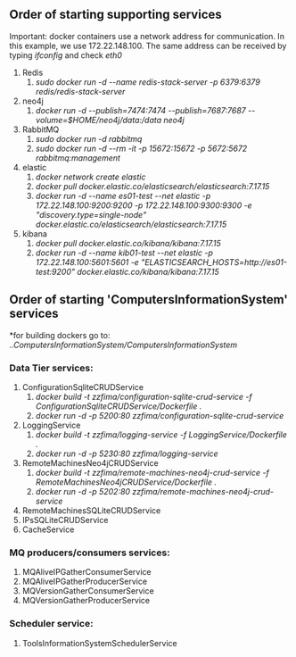 ## Order of starting supporting services

Important: docker containers use a network address for communication. In this example, we use 172.22.148.100. The same address can be received by typing *ifconfig* and check *eth0*

1. Redis
    1. *sudo docker run -d --name redis-stack-server -p 6379:6379 redis/redis-stack-server*
1. neo4j
    1. *docker run -d --publish=7474:7474 --publish=7687:7687 --volume=$HOME/neo4j/data:/data neo4j*
1. RabbitMQ
    1. *sudo docker run -d rabbitmq*
    2. *sudo docker run -d --rm -it -p 15672:15672 -p 5672:5672 rabbitmq:management*
1. elastic
    1. *docker network create elastic*
    2. *docker pull docker.elastic.co/elasticsearch/elasticsearch:7.17.15*
    3. *docker run -d --name es01-test --net elastic -p 172.22.148.100:9200:9200 -p 172.22.148.100:9300:9300 -e "discovery.type=single-node" docker.elastic.co/elasticsearch/elasticsearch:7.17.15*
1. kibana
    1. *docker pull docker.elastic.co/kibana/kibana:7.17.15*
    2. *docker run -d --name kib01-test --net elastic -p 172.22.148.100:5601:5601 -e "ELASTICSEARCH_HOSTS=http://es01-test:9200" docker.elastic.co/kibana/kibana:7.17.15*

## Order of starting 'ComputersInformationSystem' services

*for building dockers go to: *..ComputersInformationSystem/ComputersInformationSystem*

### Data Tier services:
1. ConfigurationSqliteCRUDService
    1. *docker build -t zzfima/configuration-sqlite-crud-service -f ConfigurationSqliteCRUDService/Dockerfile .* 
    2. *docker run -d -p 5200:80 zzfima/configuration-sqlite-crud-service*
1. LoggingService
    1. *docker build -t zzfima/logging-service -f LoggingService/Dockerfile .*
    2. *docker run -d -p 5230:80 zzfima/logging-service*
1. RemoteMachinesNeo4jCRUDService
    1. *docker build -t zzfima/remote-machines-neo4j-crud-service -f RemoteMachinesNeo4jCRUDService/Dockerfile .*
    2. *docker run -d -p 5202:80 zzfima/remote-machines-neo4j-crud-service*
1. RemoteMachinesSQLiteCRUDService
1. IPsSQLiteCRUDService
1. CacheService

### MQ producers/consumers services:
1. MQAliveIPGatherConsumerService
1. MQAliveIPGatherProducerService
1. MQVersionGatherConsumerService
1. MQVersionGatherProducerService

### Scheduler service:
1. ToolsInformationSystemSchedulerService
